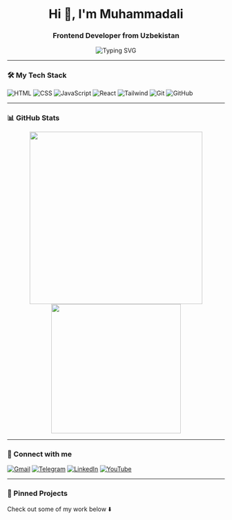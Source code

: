 <h1 align="center">Hi 👋, I'm Muhammadali</h1>
<h3 align="center">Frontend Developer from Uzbekistan</h3>

<p align="center">
  <img src="https://readme-typing-svg.herokuapp.com?center=true&lines=I+love+building+modern+websites;HTML+%7C+CSS+%7C+JavaScript+%7C+React;Always+learning+and+growing" alt="Typing SVG" />
</p>

---

### 🛠️ My Tech Stack

![HTML](https://img.shields.io/badge/-HTML5-E34F26?style=for-the-badge&logo=html5&logoColor=white)
![CSS](https://img.shields.io/badge/-CSS3-1572B6?style=for-the-badge&logo=css3)
![JavaScript](https://img.shields.io/badge/-JavaScript-F7DF1E?style=for-the-badge&logo=javascript&logoColor=black)
![React](https://img.shields.io/badge/-React-61DAFB?style=for-the-badge&logo=react)
![Tailwind](https://img.shields.io/badge/-Tailwind-06B6D4?style=for-the-badge&logo=tailwindcss)
![Git](https://img.shields.io/badge/-Git-F05032?style=for-the-badge&logo=git&logoColor=white)
![GitHub](https://img.shields.io/badge/-GitHub-181717?style=for-the-badge&logo=github)

---

### 📊 GitHub Stats

<p align="center">
  <img src="https://github-readme-stats.vercel.app/api?username=Marco-developer-cyber&show_icons=true&theme=tokyonight" width="400"/>
  <img src="https://github-readme-stats.vercel.app/api/top-langs/?username=Marco-developer-cyber&layout=compact&theme=tokyonight" width="300"/>
</p>

---

### 🔗 Connect with me

[![Gmail](https://img.shields.io/badge/-ismoilovweb@gmail.com-D14836?style=for-the-badge&logo=gmail&logoColor=white)](mailto:ismoilovweb@gmail.com)
[![Telegram](https://img.shields.io/badge/-Telegram-2CA5E0?style=for-the-badge&logo=telegram&logoColor=white)](https://t.me/your_username)
[![LinkedIn](https://img.shields.io/badge/-LinkedIn-0077B5?style=for-the-badge&logo=linkedin&logoColor=white)](#)
[![YouTube](https://img.shields.io/badge/-YouTube-FF0000?style=for-the-badge&logo=youtube&logoColor=white)](#)

---

### 📌 Pinned Projects

Check out some of my work below ⬇️

